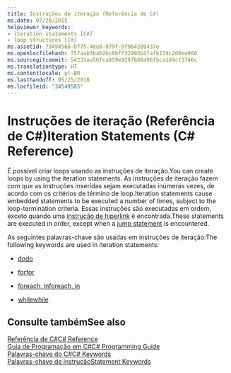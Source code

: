```yaml
---
title: Instruções de iteração (Referência de C#)
ms.date: 07/20/2015
helpviewer_keywords:
- iteration statements [C#]
- loop structures [C#]
ms.assetid: 7d494566-bf75-4ee8-979f-0f964209437e
ms.openlocfilehash: f57aab3bab2bc0bff32893b1fafb13dc2d0ee960
ms.sourcegitcommit: 54231aa56fca059e9297888a96fbca1d4cf3746c
ms.translationtype: HT
ms.contentlocale: pt-BR
ms.lasthandoff: 05/25/2018
ms.locfileid: "34549585"
---
```

# <a name="iteration-statements-c-reference"></a><span data-ttu-id="cc8a4-102">Instruções de iteração (Referência de C#)</span><span class="sxs-lookup"><span data-stu-id="cc8a4-102">Iteration Statements (C# Reference)</span></span>

<span data-ttu-id="cc8a4-103">É possível criar loops usando as instruções de iteração.</span><span class="sxs-lookup"><span data-stu-id="cc8a4-103">You can create loops by using the iteration statements.</span></span> <span data-ttu-id="cc8a4-104">As instruções de iteração fazem com que as instruções inseridas sejam executadas inúmeras vezes, de acordo com os critérios de término de loop.</span><span class="sxs-lookup"><span data-stu-id="cc8a4-104">Iteration statements cause embedded statements to be executed a number of times, subject to the loop-termination criteria.</span></span> <span data-ttu-id="cc8a4-105">Essas instruções são executadas em ordem, exceto quando uma [instrução de hiperlink](../../../csharp/language-reference/keywords/jump-statements.md) é encontrada.</span><span class="sxs-lookup"><span data-stu-id="cc8a4-105">These statements are executed in order, except when a [jump statement](../../../csharp/language-reference/keywords/jump-statements.md) is encountered.</span></span>

<span data-ttu-id="cc8a4-106">As seguintes palavras-chave são usadas em instruções de iteração:</span><span class="sxs-lookup"><span data-stu-id="cc8a4-106">The following keywords are used in iteration statements:</span></span>

- [<span data-ttu-id="cc8a4-107">do</span><span class="sxs-lookup"><span data-stu-id="cc8a4-107">do</span></span>](do.md)

- [<span data-ttu-id="cc8a4-108">for</span><span class="sxs-lookup"><span data-stu-id="cc8a4-108">for</span></span>](for.md)

- [<span data-ttu-id="cc8a4-109">foreach, in</span><span class="sxs-lookup"><span data-stu-id="cc8a4-109">foreach, in</span></span>](foreach-in.md)

- [<span data-ttu-id="cc8a4-110">while</span><span class="sxs-lookup"><span data-stu-id="cc8a4-110">while</span></span>](while.md)

## <a name="see-also"></a><span data-ttu-id="cc8a4-111">Consulte também</span><span class="sxs-lookup"><span data-stu-id="cc8a4-111">See also</span></span>
 [<span data-ttu-id="cc8a4-112">Referência de C#</span><span class="sxs-lookup"><span data-stu-id="cc8a4-112">C# Reference</span></span>](../index.md)  
 [<span data-ttu-id="cc8a4-113">Guia de Programação em C#</span><span class="sxs-lookup"><span data-stu-id="cc8a4-113">C# Programming Guide</span></span>](../../programming-guide/index.md)  
 [<span data-ttu-id="cc8a4-114">Palavras-chave do C#</span><span class="sxs-lookup"><span data-stu-id="cc8a4-114">C# Keywords</span></span>](index.md)  
 [<span data-ttu-id="cc8a4-115">Palavras-chave de instrução</span><span class="sxs-lookup"><span data-stu-id="cc8a4-115">Statement Keywords</span></span>](statement-keywords.md)
